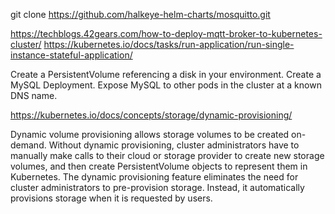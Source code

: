 git clone https://github.com/halkeye-helm-charts/mosquitto.git

https://techblogs.42gears.com/how-to-deploy-mqtt-broker-to-kubernetes-cluster/
https://kubernetes.io/docs/tasks/run-application/run-single-instance-stateful-application/

Create a PersistentVolume referencing a disk in your environment.
Create a MySQL Deployment.
Expose MySQL to other pods in the cluster at a known DNS name.

https://kubernetes.io/docs/concepts/storage/dynamic-provisioning/

Dynamic volume provisioning allows storage volumes to be created on-demand. Without dynamic provisioning, cluster administrators have to manually make calls to their cloud or storage provider to create new storage volumes, and then create PersistentVolume objects to represent them in Kubernetes. The dynamic provisioning feature eliminates the need for cluster administrators to pre-provision storage. Instead, it automatically provisions storage when it is requested by users.



